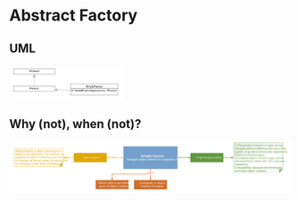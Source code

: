 # Abstract Factory
## UML
<img src=SimpleFactoryUML.png width=40% height=40%>

## Why (not), when (not)?
![Simple Factory](https://raw.githubusercontent.com/NiekBeijloos/Design-Patterns/master/Creational/3.%20Simple%20Factory/SimpleFactory.svg?raw=true)
